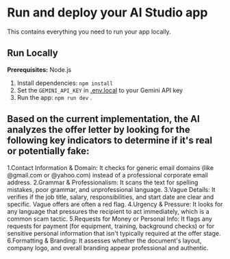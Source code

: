 # Run and deploy your AI Studio app

This contains everything you need to run your app locally.

## Run Locally

**Prerequisites:**  Node.js


1. Install dependencies:
   `npm install`
2. Set the `GEMINI_API_KEY` in [.env.local](.env.local) to your Gemini API key
3. Run the app:
   `npm run dev`
.
 ## Based on the current implementation, the AI analyzes the offer letter by looking for the following key indicators to determine if it's real or potentially fake:
 1.Contact Information & Domain: It checks for generic email domains (like @gmail.com or @yahoo.com) instead of a professional corporate email address.
 2.Grammar & Professionalism: It scans the text for spelling mistakes, poor grammar, and unprofessional language.
 3.Vague Details: It verifies if the job title, salary, responsibilities, and start date are clear and specific. Vague offers are often a red flag.
 4.Urgency & Pressure: It looks for any language that pressures the recipient to act immediately, which is a common scam tactic.
 5.Requests for Money or Personal Info: It flags any requests for payment (for equipment, training, background checks) or for sensitive personal information that isn't typically required at the offer stage.
 6.Formatting & Branding: It assesses whether the document's layout, company logo, and overall branding appear professional and authentic.